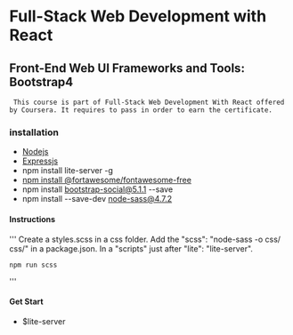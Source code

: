 # **Full-Stack Web Development with React**


## **Front-End Web UI Frameworks and Tools: Bootstrap4**

```
 This course is part of Full-Stack Web Development With React offered by Coursera. It requires to pass in order to earn the certificate.

```


### **installation**
  - [Nodejs](https://nodejs.org/en/)
  - [Expressjs](https://expressjs.com/)
  - npm install lite-server -g
  - [npm install @fortawesome/fontawesome-free](https://fontawesome.com/how-to-use/on-the-web/setup/getting-started?using=web-fonts-with-css)
  - npm install bootstrap-social@5.1.1 --save
  -  npm install --save-dev node-sass@4.7.2

 #### **Instructions**
  '''
  	Create a styles.scss in a css folder.
    Add the  "scss": "node-sass -o css/ css/" in a package.json. 
    In a "scripts" just after "lite": "lite-server".

    npm run scss


  '''

#### **Get Start**
   - $lite-server 


   